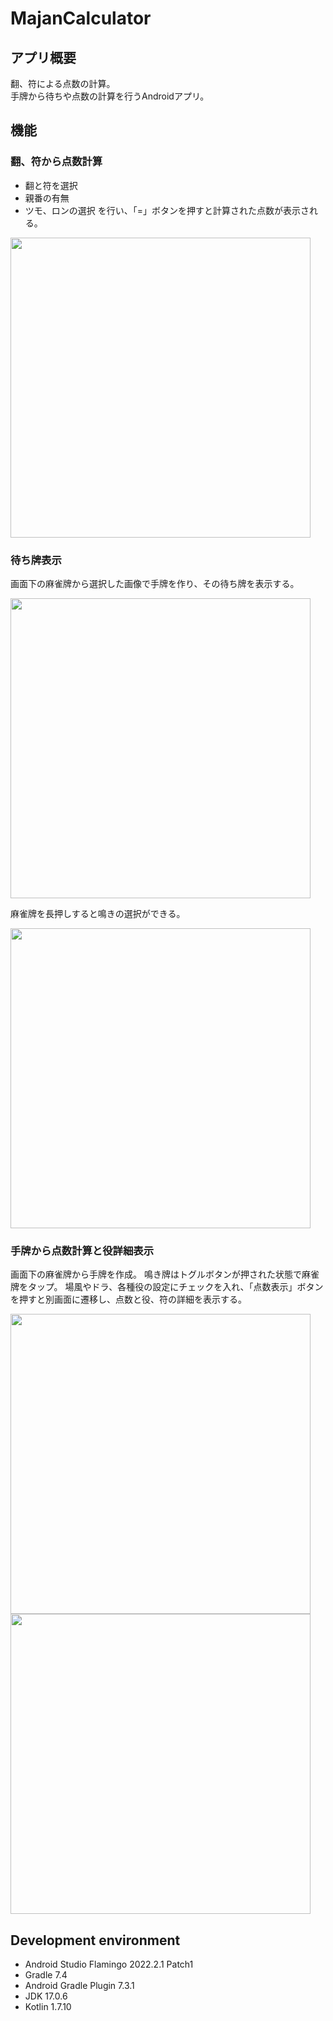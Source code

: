 # MajanCalculator

## アプリ概要
翻、符による点数の計算。  
手牌から待ちや点数の計算を行うAndroidアプリ。  

## 機能

### 翻、符から点数計算

- 翻と符を選択
- 親番の有無
- ツモ、ロンの選択
を行い、「=」ボタンを押すと計算された点数が表示される。

<img src="https://github.com/17043003/MajanCalculator/assets/35760051/506ad67a-957a-47c6-aadd-b43515eaa4ac" width="480px">

### 待ち牌表示

画面下の麻雀牌から選択した画像で手牌を作り、その待ち牌を表示する。

<img src="https://github.com/17043003/MajanCalculator/assets/35760051/ffba784d-37cf-4da2-97b1-9ff62e8cca74" width="480px">

麻雀牌を長押しすると鳴きの選択ができる。

<img src="https://github.com/17043003/MajanCalculator/assets/35760051/aa75c218-e908-459b-9132-88dc5aedb33c" width="480px">

### 手牌から点数計算と役詳細表示

画面下の麻雀牌から手牌を作成。
鳴き牌はトグルボタンが押された状態で麻雀牌をタップ。
場風やドラ、各種役の設定にチェックを入れ、「点数表示」ボタンを押すと別画面に遷移し、点数と役、符の詳細を表示する。

<img src="https://github.com/17043003/MajanCalculator/assets/35760051/d0d5b08c-10f4-4d38-b8bc-7aa59d8506ce" width="480px">
<img src="https://github.com/17043003/MajanCalculator/assets/35760051/27c40c0e-80c2-403a-862e-0f0ba92c4fce" width="480px">

## Development environment
- Android Studio Flamingo 2022.2.1 Patch1
- Gradle 7.4
- Android Gradle Plugin 7.3.1
- JDK 17.0.6
- Kotlin 1.7.10
